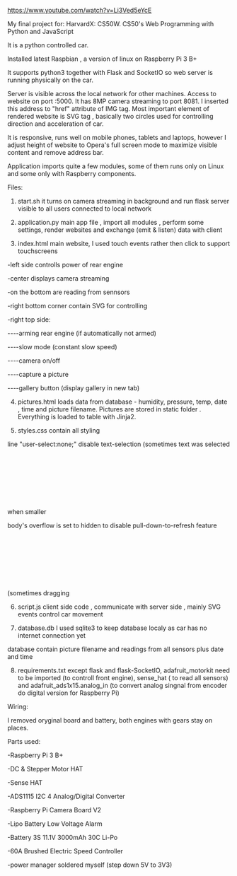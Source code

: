 https://www.youtube.com/watch?v=Li3Ved5eYcE

My final project for: HarvardX: CS50W.
CS50's Web Programming with Python and JavaScript

It is a python controlled car. 

Installed latest Raspbian , a version of linux on Raspberry Pi 3 B+

It supports python3 together with Flask and SocketIO
so web server is running physically on the car.

Server is visible across the local network for other machines. 
Access to website on port :5000. 
It has 8MP camera streaming to port 8081.
I inserted this address to "href" attribute of IMG tag.
Most important element of rendered website is SVG tag , basically two circles used for 
controlling direction and acceleration of car.

It is responsive, runs well on mobile phones, tablets and laptops, however 
I adjust height of website to Opera's full screen mode to maximize visible content and 
remove address bar. 

Application imports quite a few modules, some of them runs only on Linux and some only 
with Raspberry components.

Files:
1. start.sh it turns on camera streaming in background and run flask server visible to all users
connected to local network

2. application.py main app file , import all modules , perform some settings, render websites
and exchange (emit & listen) data with client

3. index.html main website, I used touch events rather then click to support touchscreens

-left side controlls power of rear engine

-center displays camera streaming 

-on the bottom are reading from sennsors

-right bottom corner contain SVG for controlling
	
-right top side:

----arming rear engine (if automatically not armed)
	
----slow mode (constant slow speed)
	
----camera on/off
	
----capture a picture 
	
----gallery button (display gallery in new tab)
	

4. pictures.html loads data from database - humidity, pressure, temp, date , time and picture filename. 
Pictures are stored in static folder . Everything is loaded to table with Jinja2.

5. styles.css contain all styling

line "user-select:none;" disable text-selection (sometimes text was selected when smaller <svg> was dragged)
	
body's overflow is set to hidden to disable pull-down-to-refresh feature
(sometimes dragging <svg> down browser reload the entire page)

6. script.js client side code , communicate with server side , mainly SVG events control car movement

7. database.db  I used sqlite3 to keep database localy as car has no internet connection yet

database contain picture filename and readings from all sensors plus date and time

8. requirements.txt except flask and flask-SocketIO, adafruit_motorkit need to be imported
(to controll front engine), sense_hat ( to read all sensors) and adafruit_ads1x15.analog_in
(to convert analog singnal from encoder do digital version for Raspberry Pi) 


Wiring:

I removed oryginal board and battery, both engines with gears stay on places.

Parts used:

-Raspberry Pi 3 B+

-DC & Stepper Motor HAT

-Sense HAT

-ADS1115 I2C 4 Analog/Digital Converter

-Raspberry Pi Camera Board V2

-Lipo Battery Low Voltage Alarm

-Battery 3S 11.1V 3000mAh 30C Li-Po

-60A Brushed Electric Speed Controller

-power manager soldered myself (step down 5V to 3V3)


